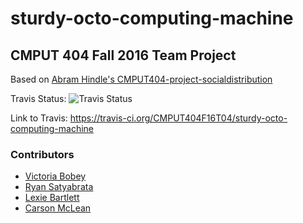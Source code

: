 # sturdy-octo-computing-machine
## CMPUT 404 Fall 2016 Team Project
Based on [Abram Hindle's CMPUT404-project-socialdistribution ](https://github.com/abramhindle/CMPUT404-project-socialdistribution/)

Travis Status: ![Travis Status](https://travis-ci.org/CMPUT404F16T04/sturdy-octo-computing-machine.svg)

Link to Travis: https://travis-ci.org/CMPUT404F16T04/sturdy-octo-computing-machine

### Contributors
* [Victoria Bobey](github.com/vbobey)
* [Ryan Satyabrata](github.com/kobitoko)
* [Lexie Bartlett](github.com/lexiebartlettt)
* [Carson McLean](github.com/carsonmclean)
